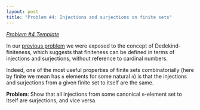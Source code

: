 ```yaml
---
layout: post
title: "Problem #4: Injections and surjections on finite sets"
---
```


*[Problem #4 Template](https://github.com/Coq-Math-Problems/Problems/blob/master/P4/P4_template.v)*

In our [previous problem](https://coq-math-problems.github.io/Problem3/) we were exposed to the concept of Dedekind-finiteness, which suggests that finiteness can be defined in terms of injections and surjections, without reference to cardinal numbers.

Indeed, one of the most useful properties of finite sets combinatorially (here by finite we mean has `n` elements for some natural `n`) is that the injections and surjections from a given finite set to itself are the same.

**Problem**:  Show that all injections from some canonical `n`-element set to itself are surjections, and vice versa.
